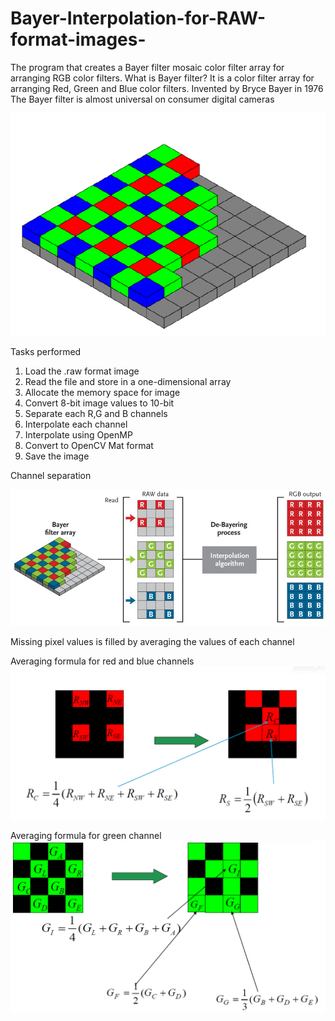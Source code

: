 # Bayer-Interpolation-for-RAW-format-images-
The program that creates a Bayer filter mosaic color filter array for arranging RGB color filters.
What is Bayer filter?
It is a color filter array for arranging Red, Green and Blue color filters. 
Invented by Bryce Bayer in 1976
The Bayer filter is almost universal on consumer digital cameras

![Alt text](/images/bayer.png)

Tasks performed
1) Load the .raw format image 
2) Read the file and store in a one-dimensional array
3) Allocate the memory space for image
4) Convert 8-bit image values to 10-bit
5) Separate each R,G and B channels
6) Interpolate each channel
7) Interpolate using OpenMP
8) Convert to OpenCV Mat format
9) Save the image


Channel separation

![Alt text](/images/bayer_3.jpg)

Missing pixel values is filled by averaging the values of each channel 



Averaging formula for red and blue channels
![Alt text](/images/bayer_4.PNG)

Averaging formula for green channel
![Alt text](/images/bayer_5.png)




